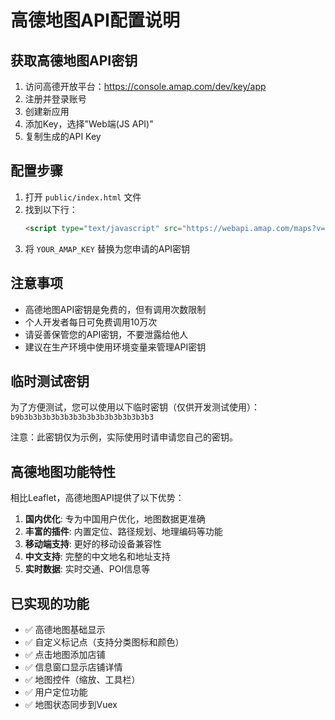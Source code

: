 # 高德地图API配置说明

## 获取高德地图API密钥

1. 访问高德开放平台：https://console.amap.com/dev/key/app
2. 注册并登录账号
3. 创建新应用
4. 添加Key，选择"Web端(JS API)"
5. 复制生成的API Key

## 配置步骤

1. 打开 `public/index.html` 文件
2. 找到以下行：
   ```html
   <script type="text/javascript" src="https://webapi.amap.com/maps?v=2.0&key=YOUR_AMAP_KEY&plugin=AMap.Scale,AMap.ToolBar,AMap.ControlBar,AMap.Geolocation"></script>
   ```
3. 将 `YOUR_AMAP_KEY` 替换为您申请的API密钥

## 注意事项

- 高德地图API密钥是免费的，但有调用次数限制
- 个人开发者每日可免费调用10万次
- 请妥善保管您的API密钥，不要泄露给他人
- 建议在生产环境中使用环境变量来管理API密钥

## 临时测试密钥

为了方便测试，您可以使用以下临时密钥（仅供开发测试使用）：
`b9b3b3b3b3b3b3b3b3b3b3b3b3b3b3b3`

注意：此密钥仅为示例，实际使用时请申请您自己的密钥。

## 高德地图功能特性

相比Leaflet，高德地图API提供了以下优势：

1. **国内优化**: 专为中国用户优化，地图数据更准确
2. **丰富的插件**: 内置定位、路径规划、地理编码等功能
3. **移动端支持**: 更好的移动设备兼容性
4. **中文支持**: 完整的中文地名和地址支持
5. **实时数据**: 实时交通、POI信息等

## 已实现的功能

- ✅ 高德地图基础显示
- ✅ 自定义标记点（支持分类图标和颜色）
- ✅ 点击地图添加店铺
- ✅ 信息窗口显示店铺详情
- ✅ 地图控件（缩放、工具栏）
- ✅ 用户定位功能
- ✅ 地图状态同步到Vuex
